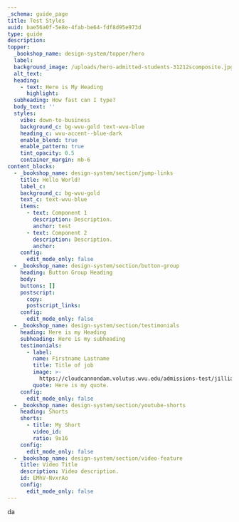 ```yaml
---
_schema: guide_page
title: Test Styles
uuid: bae56a0f-5e8e-4fab-be64-fdf8d95e973d
type: guide
description:
topper:
  _bookshop_name: design-system/topper/hero
  label:
  background_image: /uploads/hero-admitted-students-31212scomposite.jpg
  alt_text:
  heading:
    - text: Here is My Heading
      highlight:
  subheading: How fast can I type?
  body_text: ''
  styles:
    vibe: down-to-business
    background_c: bg-wvu-gold text-wvu-blue
    heading_c: wvu-accent--blue-dark
    enable_blend: true
    enable_pattern: true
    tint_opacity: 0.5
    container_margin: mb-6
content_blocks:
  - _bookshop_name: design-system/section/jump-links
    title: Hello World!
    label_c:
    background_c: bg-wvu-gold
    text_c: text-wvu-blue
    items:
      - text: Component 1
        description: Description.
        anchor: test
      - text: Component 2
        description: Description.
        anchor:
    config:
      edit_mode_only: false
  - _bookshop_name: design-system/section/button-group
    heading: Button Group Heading
    body:
    buttons: []
    postscript:
      copy:
      postscript_links:
    config:
      edit_mode_only: false
  - _bookshop_name: design-system/section/testimonials
    heading: Here is my Heading
    subheading: Here is my subheading
    testimonials:
      - label:
        name: Firstname Lastname
        title: Title of job
        image: >-
          https://cloudcannondam.volutus.wvu.edu/admissions-test/jillian-cutout.webp
        quote: Here is my quote.
    config:
      edit_mode_only: false
  - _bookshop_name: design-system/section/youtube-shorts
    heading: Shorts
    shorts:
      - title: My Short
        video_id:
        ratio: 9x16
    config:
      edit_mode_only: false
  - _bookshop_name: design-system/section/video-feature
    title: Video Title
    description: Video description.
    id: EMhV-NvxrAo
    config:
      edit_mode_only: false
---
```

da